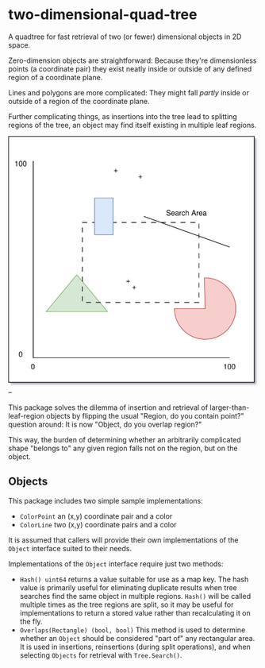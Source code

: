 # two-dimensional-quad-tree

A quadtree for fast retrieval of two (or fewer) dimensional objects in 2D space.

Zero-dimension objects are straightforward: Because they're dimensionless points
(a coordinate pair) they exist neatly inside or outside of any defined region of
a coordinate plane.

Lines and polygons are more complicated: They might fall *partly* inside or
outside of a region of the coordinate plane.

Further complicating things, as insertions into the tree lead to splitting
regions of the tree, an object may find itself existing in multiple leaf
regions.

![image](diagram.svg) – 

This package solves the dilemma of insertion and retrieval of
larger-than-leaf-region objects by flipping the usual "Region, do you contain
point?" question around: It is now "Object, do you overlap region?"

This way, the burden of determining whether an arbitrarily complicated shape
"belongs to" any given region falls not on the region, but on the object.

## Objects

This package includes two simple sample implementations:
- `ColorPoint` an (x,y) coordinate pair and a color
- `ColorLine` two (x,y) coordinate pairs and a color

It is assumed that callers will provide their own implementations of the
`Object` interface suited to their needs.

Implementations of the `Object` interface require just two methods:
- `Hash() uint64` returns a value suitable for use as a map key. The hash value
 is primarily useful for eliminating duplicate results when tree searches find
 the same object in multiple regions. `Hash()` will be called multiple times as
 the tree regions are split, so it may be useful for implementations to return
 a stored value rather than recalculating it on the fly.
- `Overlaps(Rectangle) (bool, bool)` This method is used to determine whether an
 `Object` should be considered "part of" any rectangular area. It is used in
 insertions, reinsertions (during split operations), and when selecting
 `Objects` for retrieval with `Tree.Search()`.
